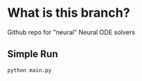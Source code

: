 # What is this branch?
Github repo for "neural" Neural ODE solvers

## Simple Run
```
python main.py
```
